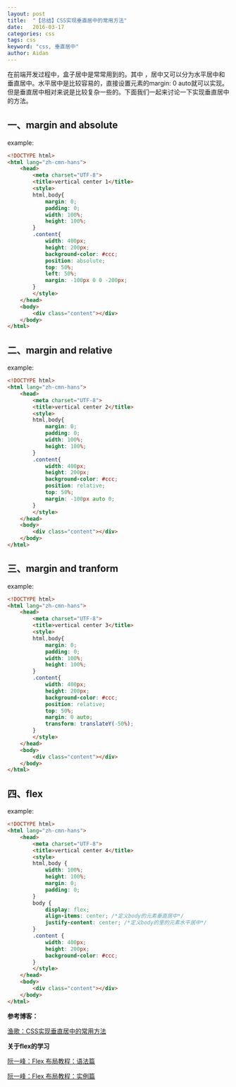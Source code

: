 ```yaml
---
layout: post
title:  "【总结】CSS实现垂直居中的常用方法"
date:   2016-03-17
categories: css
tags: css
keyword: "css, 垂直居中"
author: Aidan
---
```


在前端开发过程中，盒子居中是常常用到的。其中 ，居中又可以分为水平居中和垂直居中。水平居中是比较容易的，直接设置元素的margin: 0 auto就可以实现。但是垂直居中相对来说是比较复杂一些的。下面我们一起来讨论一下实现垂直居中的方法。


## 一、margin and absolute

example:

```html
<!DOCTYPE html>
<html lang="zh-cmn-hans">
	<head>
	    <meta charset="UTF-8">
	    <title>vertical center 1</title>
	    <style>
		html,body{
			margin: 0;
			padding: 0;
			width: 100%;
			height: 100%;
		}
		.content{
			width: 400px;
			height: 200px;
			background-color: #ccc;
			position: absolute;
			top: 50%;
			left: 50%;
			margin: -100px 0 0 -200px;
		}
	    </style>
	</head>
	<body>
	    <div class="content"></div>
	</body>
</html>
```

## 二、margin and relative

example:

```html
<!DOCTYPE html>
<html lang="zh-cmn-hans">
	<head>
	    <meta charset="UTF-8">
	    <title>vertical center 2</title>
	    <style>
		html,body{
			margin: 0;
			padding: 0;
			width: 100%;
			height: 100%;
		}
		.content{
			width: 400px;
			height: 200px;
			background-color: #ccc;
			position: relative;
			top: 50%;
			margin: -100px auto 0;
		}
	    </style>
	</head>
	<body>
	    <div class="content"></div>
	</body>
</html>
```

## 三、margin and tranform

example:

```html
<!DOCTYPE html>
<html lang="zh-cmn-hans">
	<head>
	    <meta charset="UTF-8">
	    <title>vertical center 3</title>
	    <style>
		html,body{
			margin: 0;
			padding: 0;
			width: 100%;
			height: 100%;
		}
		.content{
			width: 400px;
			height: 200px;
			background-color: #ccc;
			position: relative;
			top: 50%;
			margin: 0 auto;
			transform: translateY(-50%);
		}
	    </style>
	</head>
	<body>
	    <div class="content"></div>
	</body>
</html>
```

## 四、flex

example:

```html
<!DOCTYPE html>
<html lang="zh-cmn-hans">
	<head>
	    <meta charset="UTF-8">
	    <title>vertical center 4</title>
	    <style>
		html,body {
			width: 100%;
			height: 100%;
			margin: 0;
			padding: 0;
		}
		body {
			display: flex;
			align-items: center; /*定义body的元素垂直居中*/
			justify-content: center; /*定义body的里的元素水平居中*/
		}
		.content {
			width: 400px;
			height: 200px;
			background-color: #ccc;        
		}
	    </style>
	</head>
	<body>
	    <div class="content"></div>
	</body>
</html>
```

**参考博客：**

[渔歌：CSS实现垂直居中的常用方法](http://www.cnblogs.com/yugege/p/5246652.html)

**关于flex的学习**

[阮一峰：Flex 布局教程：语法篇](http://www.ruanyifeng.com/blog/2015/07/flex-grammar.html)

[阮一峰：Flex 布局教程：实例篇](http://www.cnblogs.com/yugege/p/5246652.html)